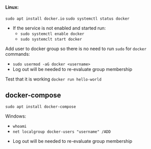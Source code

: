 
#### Linux:
`sudo apt install docker.io`
`sudo systemctl status docker`
+ If the service is not enabled and started run:
	+ `sudo systemctl enable docker`
	+ `sudo systemclt start docker`

Add user to docker group so there is no need to run `sudo` for `docker` commands:
+ `sudo usermod -aG docker <username>`
+ Log out will be needed to re-evaluate group membership

Test that it is working
`docker run hello-world`

## docker-compose

`sudo apt install docker-compose`

Windows:
- `whoami`
- `net localgroup docker-users "username" /ADD`
+ Log out will be needed to re-evaluate group membership